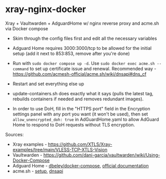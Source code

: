 # xray-nginx-docker
Xray + Vaultwarden + AdguardHome w/ nginx reverse proxy and acme.sh via Docker compose

- Skim through the config files first and edit all the necessary variables
- Adguard Home requires 3000:3000/tcp to be allowed for the initial setup (add it next to 853:853, remove after you're done)
- Run with `sudo docker compose up -d`. Use `sudo docker exec acme.sh --command` to set up certificate issue and renewal. Recommended way - https://github.com/acmesh-official/acme.sh/wiki/dnsapi#dns_cf
- Restart and set everything else up

- update-containers.sh does exactly what it says (pulls the latest tag, rebuilds containers if needed and removes redundant images).

- In order to use DoH, fill in the "HTTPS port" field in the Encryption settings panel with any port you want (it won't be used), then set `allow_unencrypted_doh: true` in AdGuardHome.yaml to allow AdGuard Home to respond to DoH requests without TLS encryption. 

Sources:
- Xray examples - https://github.com/XTLS/Xray-examples/tree/main/VLESS-TCP-XTLS-Vision
- Vaultwarden - https://github.com/dani-garcia/vaultwarden/wiki/Using-Docker-Compose
- Adguard Home - [dbeley/docker-compose](https://github.com/dbeley/docker-compose/blob/master/adguard-home/docker-compose.yml), [official documentation](https://adguard-dns.io/kb/adguard-home/faq/#reverseproxy)
- acme.sh - [setup](https://github.com/acmesh-official/acme.sh/wiki/Run-acme.sh-in-docker#3-run-acmesh-as-a-docker-daemon), [dnsapi](https://github.com/acmesh-official/acme.sh/wiki/dnsapi)
